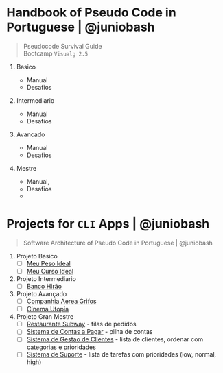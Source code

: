 # Handbook of Pseudo Code in Portuguese | @juniobash
> Pseudocode Survival Guide &nbsp;  
> Bootcamp `Visualg 2.5`

1. Basico
    - Manual 
    - Desafios
    
2. Intermediario
    - Manual 
    - Desafios
    
3. Avancado
    - Manual
    - Desafios
    
4. Mestre
    - Manual, 
    - Desafios
    - 
# Projects for `CLI` Apps | @juniobash
> Software Architecture of Pseudo Code in Portuguese | @juniobash

1. Projeto Basico
    - [ ] [Meu Peso Ideal](#)
    - [ ] [Meu Curso Ideal](#)

2. Projeto Intermediario
    - [ ] [Banco Hirão](#)
3. Projeto Avançado 
    - [ ] [Companhia Aerea Grifos](#)
    - [ ] [Cinema Utopia](#)
4. Projeto Gran Mestre
    - [ ] [Restaurante Subway](#) - filas de pedidos
    - [ ] [Sistema de Contas a Pagar](#) - pilha de contas
    - [ ] [Sistema de Gestao de Clientes](#) - lista de clientes, ordenar com categorias e prioridades
    - [ ] [Sistema de Suporte](#) - lista de tarefas com prioridades (low, normal, high)
